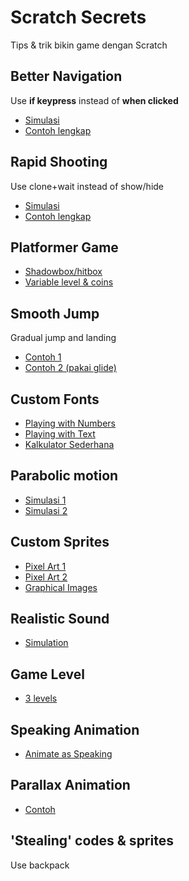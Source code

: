 # Scratch Secrets
Tips & trik bikin game dengan Scratch

## Better Navigation
Use **if keypress** instead of **when clicked**
- [Simulasi](https://scratch.mit.edu/projects/557562422)
- [Contoh lengkap](https://scratch.mit.edu/projects/543280244)

## Rapid Shooting
Use clone+wait instead of show/hide
- [Simulasi](https://scratch.mit.edu/projects/545899473/)
- [Contoh lengkap](https://scratch.mit.edu/projects/543280244/)

## Platformer Game
- [Shadowbox/hitbox](https://scratch.mit.edu/projects/717127993/)
- [Variable level & coins](https://scratch.mit.edu/projects/718997520/)

## Smooth Jump
Gradual jump and landing
- [Contoh 1](https://scratch.mit.edu/projects/553864744/)
- [Contoh 2 (pakai glide)](https://scratch.mit.edu/projects/438119024/)

## Custom Fonts
- [Playing with Numbers](https://scratch.mit.edu/projects/668215457)
- [Playing with Text](https://scratch.mit.edu/projects/541423952/)
- [Kalkulator Sederhana](https://scratch.mit.edu/projects/715663723/)

## Parabolic motion
- [Simulasi 1](https://scratch.mit.edu/projects/551901691/)
- [Simulasi 2](https://scratch.mit.edu/projects/516988594/)

## Custom Sprites
- [Pixel Art 1](https://scratch.mit.edu/projects/558803959/)
- [Pixel Art 2](https://scratch.mit.edu/projects/548179639/)
- [Graphical Images](https://scratch.mit.edu/projects/558757723/)

## Realistic Sound
- [Simulation](https://scratch.mit.edu/projects/568734535/)

## Game Level
- [3 levels](https://scratch.mit.edu/projects/557565707)

## Speaking Animation
- [Animate as Speaking](https://scratch.mit.edu/projects/546773675)

## Parallax Animation
- [Contoh](https://scratch.mit.edu/projects/665056432)

## 'Stealing' codes & sprites
Use backpack
